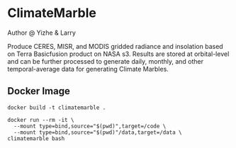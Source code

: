# ClimateMarble

Author @ Yizhe & Larry

Produce CERES, MISR, and MODIS gridded radiance and insolation based on Terra Basicfusion product on NASA s3. Results are stored at orbital-level and can be further processed to generate daily, monthly, and other temporal-average data for generating Climate Marbles.


## Docker Image
```shell script
docker build -t climatemarble .
```

```shell script
docker run --rm -it \
  --mount type=bind,source="$(pwd)",target=/code \
  --mount type=bind,source="$(pwd)"/data,target=/data \
climatemarble bash
```
